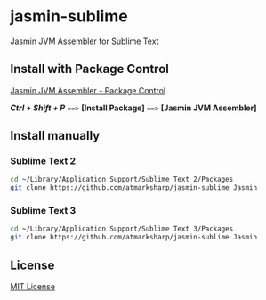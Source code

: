 # jasmin-sublime

[Jasmin JVM Assembler](http://jasmin.sourceforge.net/) for Sublime Text 

## Install with Package Control

[Jasmin JVM Assembler - Package Control](https://sublime.wbond.net/packages/Jasmin%20JVM%20Assembler)

***Ctrl + Shift + P*** ` ==> ` **[Install Package]** ` ==> ` **[Jasmin JVM Assembler]**

## Install manually

### Sublime Text 2

```sh
cd ~/Library/Application Support/Sublime Text 2/Packages
git clone https://github.com/atmarksharp/jasmin-sublime Jasmin
```

### Sublime Text 3

```sh
cd ~/Library/Application Support/Sublime Text 3/Packages
git clone https://github.com/atmarksharp/jasmin-sublime Jasmin
```

## License

[MIT License](http://choosealicense.com/licenses/mit/)
